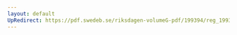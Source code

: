 ```yaml
---
layout: default
UpRedirect: https://pdf.swedeb.se/riksdagen-volumeG-pdf/199394/reg_199394_UU/reg_199394_UU_0003.pdf
---
```

